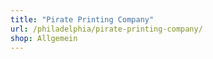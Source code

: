 ```yaml
---
title: "Pirate Printing Company"
url: /philadelphia/pirate-printing-company/
shop: Allgemein
---
```


